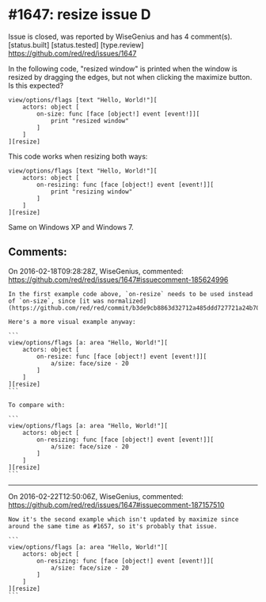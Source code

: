 
#1647: resize issue D
================================================================================
Issue is closed, was reported by WiseGenius and has 4 comment(s).
[status.built] [status.tested] [type.review]
<https://github.com/red/red/issues/1647>

In the following code, "resized window" is printed when the window is resized by dragging the edges, but not when clicking the maximize button. Is this expected?

```
view/options/flags [text "Hello, World!"][
    actors: object [
        on-size: func [face [object!] event [event!]][
            print "resized window"
        ]
    ]
][resize]
```

This code works when resizing both ways:

```
view/options/flags [text "Hello, World!"][
    actors: object [
        on-resizing: func [face [object!] event [event!]][
            print "resizing window"
        ]
    ]
][resize]
```

Same on Windows XP and Windows 7.



Comments:
--------------------------------------------------------------------------------

On 2016-02-18T09:28:28Z, WiseGenius, commented:
<https://github.com/red/red/issues/1647#issuecomment-185624996>

    In the first example code above, `on-resize` needs to be used instead of `on-size`, since [it was normalized](https://github.com/red/red/commit/b3de9cb8863d32712a485ddd727721a24b700950).
    
    Here's a more visual example anyway:
    
    ```
    view/options/flags [a: area "Hello, World!"][
        actors: object [
            on-resize: func [face [object!] event [event!]][
                a/size: face/size - 20
            ]
        ]
    ][resize]
    ```
    
    To compare with:
    
    ```
    view/options/flags [a: area "Hello, World!"][
        actors: object [
            on-resizing: func [face [object!] event [event!]][
                a/size: face/size - 20
            ]
        ]
    ][resize]
    ```

--------------------------------------------------------------------------------

On 2016-02-22T12:50:06Z, WiseGenius, commented:
<https://github.com/red/red/issues/1647#issuecomment-187157510>

    Now it's the second example which isn't updated by maximize since around the same time as #1657, so it's probably that issue.
    
    ```
    view/options/flags [a: area "Hello, World!"][
        actors: object [
            on-resizing: func [face [object!] event [event!]][
                a/size: face/size - 20
            ]
        ]
    ][resize]
    ```

